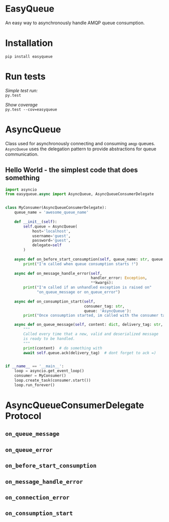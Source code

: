 # EasyQueue

An easy way to asynchronously handle AMQP queue consumption.

# Installation

`pip install easyqueue` 

# Run tests

*Simple test run:*  
`py.test`

*Show coverage*  
`py.test --cov=easyqueue`

# AsyncQueue

Class used for asynchronously connecting and consuming
 `amqp` queues. `AsyncQueue` uses the delegation pattern
 to provide abstractions for queue communication.

 ## Hello World - the simplest code that does something

``` python
import asyncio
from easyqueue.async import AsyncQueue, AsyncQueueConsumerDelegate


class MyConsumer(AsyncQueueConsumerDelegate):
    queue_name = 'awesome_queue_name'
    
    def __init__(self):
        self.queue = AsyncQueue(
            host='localhost',
            username='guest',
            password='guest',
            delegate=self
        )
        
    async def on_before_start_consumption(self, queue_name: str, queue: AsyncQueue):
        print("I'm called when queue consumption starts !")
        
    async def on_message_handle_error(self,
                                      handler_error: Exception,
                                      **kwargs):
        print("I'm called if an unhandled exception is raised on" 
              "on_queue_message or on_queue_error")
              
    async def on_consumption_start(self,
                                   consumer_tag: str,
                                   queue: 'AsyncQueue'):
        print("Once consumption started, im called with the consumer tag.")

    async def on_queue_message(self, content: dict, delivery_tag: str, queue: AsyncQueue):
        """
        Called every time that a new, valid and deserialized message
        is ready to be handled.
        """
        print(content)  # do something with
        await self.queue.ack(delivery_tag)  # dont forget to ack =)


if __name__ == '__main__':
    loop = asyncio.get_event_loop()
    consumer = MyConsumer()
    loop.create_task(consumer.start())
    loop.run_forever()

```

# AsyncQueueConsumerDelegate Protocol

## `on_queue_message`

## `on_queue_error`

## `on_before_start_consumption`

## `on_message_handle_error`

##  `on_connection_error`

## `on_consumption_start`
